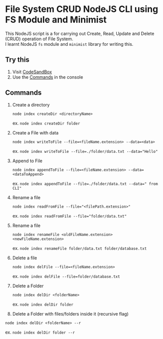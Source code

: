 # File System CRUD NodeJS CLI using FS Module and Minimist

This NodeJS script is a for carrying out Create, Read, Update and Delete (CRUD) operation of File System. </br>
I learnt NodeJS `fs` module and `minimist` library for writing this.

## Try this

1. Visit <a href="https://githubbox.com/seebham/Devsnest_Backend_Projects/tree/main/Day_05" target="_blank">CodeSandBox</a>
2. Use the [Commands](#commands) in the console

## Commands

1. Create a directory

   ```shell
   node index createDir <directoryName>
   ```

   ex. `node index createDir folder`

2. Create a File with data

   ```shell
   node index writeToFile --file=<fileName.extension> --data=<data>
   ```

   ex. `node index writeToFile --file=./folder/data.txt --data="Hello"`

3. Append to File

   ```shell
   node index appendToFile --file=<fileName.extension> --data=<dataToAppend>
   ```

   ex. `node index appendToFile --file=./folder/data.txt --data=" from CLI"`

4. Rename a file

   ```shell
   node index readFromFile --file="<filePath.extension>"
   ```

   ex. `node index readFromFile --file="folder/data.txt"`

5. Rename a file

   ```shell
   node index renameFile <oldFileName.extension> <newFileName.extension>
   ```

   ex. `node index renameFile folder/data.txt folder/database.txt`

6. Delete a file

   ```shell
   node index delFile --file=<fileName.extension>
   ```

   ex. `node index delFile --file=folder/database.txt`

7. Delete a Folder

   ```shell
   node index delDir <folderName>
   ```

   ex. `node index delDir folder`

8. Delete a Folder with files/folders inside it (recursive flag)

```shell
node index delDir <folderName> --r
```

ex. `node index delDir folder --r`
